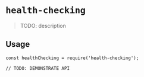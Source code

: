 # `health-checking`

> TODO: description

## Usage

```
const healthChecking = require('health-checking');

// TODO: DEMONSTRATE API
```
